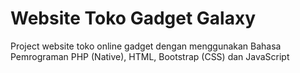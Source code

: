 # Website Toko Gadget Galaxy

Project website toko online gadget dengan menggunakan Bahasa Pemrograman PHP (Native), HTML, Bootstrap (CSS) dan JavaScript
